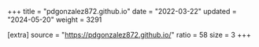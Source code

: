 +++
title = "pdgonzalez872.github.io"
date = "2022-03-22"
updated = "2024-05-20"
weight = 3291

[extra]
source = "https://pdgonzalez872.github.io/"
ratio = 58
size = 3
+++
